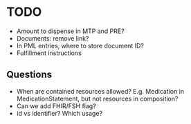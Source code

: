 # TODO

- Amount to dispense in MTP and PRE?
- Documents: remove link?
- In PML entries, where to store document ID?
- Fulfillment instructions

## Questions

- When are contained resources allowed? E.g. Medication in MedicationStatement, but not resources in composition?
- Can we add FHIR/FSH flag?
- id vs identifier? Which usage?
